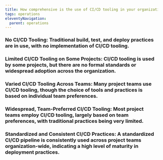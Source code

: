 ```yaml
---
title: How comprehensive is the use of CI/CD tooling in your organization?
tags: operations
eleventyNavigation:
  parent: operations
---
```


### **No CI/CD Tooling:** Traditional build, test, and deploy practices are in use, with no implementation of CI/CD tooling.

### **Limited CI/CD Tooling on Some Projects:** CI/CD tooling is used by some projects, but there are no formal standards or widespread adoption across the organization.

### **Varied CI/CD Tooling Across Teams:** Many project teams use CI/CD tooling, though the choice of tools and practices is based on individual team preferences.

### **Widespread, Team-Preferred CI/CD Tooling:** Most project teams employ CI/CD tooling, largely based on team preferences, with traditional practices being very limited.

### **Standardized and Consistent CI/CD Practices:** A standardized CI/CD pipeline is consistently used across project teams organization-wide, indicating a high level of maturity in deployment practices.
